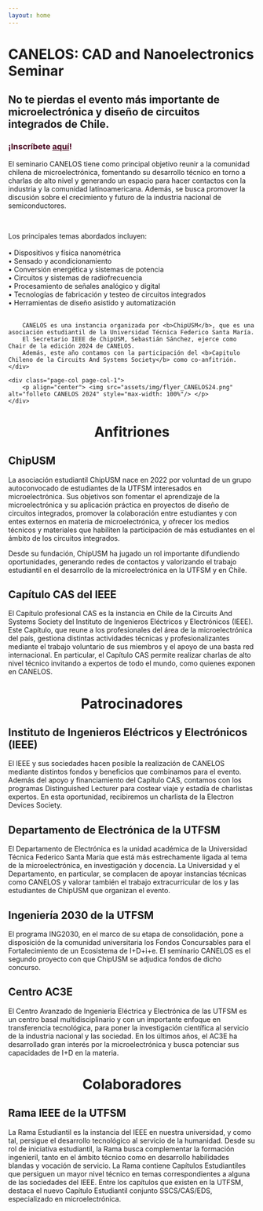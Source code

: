 ```yaml
---
layout: home
---
```



<h1 class="home-title"> CANELOS: CAD and Nanoelectronics Seminar </h1>
	
<h2 class="home-subtitle">No te pierdas el evento más importante de microelectrónica y diseño de circuitos integrados de Chile.</h2>

<h3 class="home-subtitle" style="color: #47001e">¡Inscríbete <a href="{{ "/registro/" | relative_url }}" style="color: #47001e; text-decoration:underline">aquí</a>!</h3>

El seminario CANELOS tiene como principal objetivo reunir a la comunidad chilena de microelectrónica, fomentando su desarrollo técnico en torno a charlas de alto nivel
y generando un espacio para hacer contactos con la industria y la comunidad latinoamericana. 
Además, se busca promover la discusión sobre el crecimiento y futuro de la industria nacional de semiconductores.

<div class="page-col-wrapper">        
	<div class="page-col page-col-2">
		<br>
		<p align="left">
		Los principales temas abordados incluyen: <br><br>	
		• Dispositivos y física nanométrica <br>
		• Sensado y acondicionamiento <br>	
		• Conversión energética y sistemas de potencia <br>		
		• Circuitos y sistemas de radiofrecuencia <br>	
		• Procesamiento de señales analógico y digital <br>	
		• Tecnologías de fabricación y testeo de circuitos integrados <br>	 
		• Herramientas de diseño asistido y automatización <br><br>	
		</p>
		
		CANELOS es una instancia organizada por <b>ChipUSM</b>, que es una asociación estudiantil de la Universidad Técnica Federico Santa María.
		El Secretario IEEE de ChipUSM, Sebastián Sánchez, ejerce como Chair de la edición 2024 de CANELOS. 
		Además, este año contamos con la participación del <b>Capitulo Chileno de la Circuits And Systems Society</b> como co-anfitrión.
	</div>
	
	<div class="page-col page-col-1">
		<p align="center"> <img src="assets/img/flyer_CANELOS24.png" alt="folleto CANELOS 2024" style="max-width: 100%"/> </p>
	</div>
</div>


<h1 style="text-align: center"> Anfitriones </h1>

## ChipUSM

La asociación estudiantil ChipUSM nace en 2022 por voluntad de un grupo autoconvocado de estudiantes de la UTFSM interesados en microelectrónica.
Sus objetivos son fomentar el aprendizaje de la microelectrónica y su aplicación práctica en proyectos de diseño de circuitos integrados, 
promover la colaboración entre estudiantes y con entes externos en materia de microelectrónica, 
y ofrecer los medios técnicos y materiales que habiliten la participación de más estudiantes en el ámbito de los circuitos integrados.

Desde su fundación, ChipUSM ha jugado un rol importante difundiendo oportunidades, generando redes de contactos 
y valorizando el trabajo estudiantil en el desarrollo de la microelectrónica en la UTFSM y en Chile.


## Capítulo CAS del IEEE

El Capítulo profesional CAS es la instancia en Chile de la Circuits And Systems Society del Instituto de Ingenieros Eléctricos y Electrónicos (IEEE).
Este Capítulo, que reune a los profesionales del área de la microelectrónica del país, gestiona distintas actividades técnicas y profesionalizantes
mediante el trabajo voluntario de sus miembros y el apoyo de una basta red internacional. 
En particular, el Capítulo CAS permite realizar charlas de alto nivel técnico invitando a expertos de todo el mundo, como quienes exponen en CANELOS.


<h1 style="text-align: center"> Patrocinadores </h1>

## Instituto de Ingenieros Eléctricos y Electrónicos (IEEE)

El IEEE y sus sociedades hacen posible la realización de CANELOS mediante distintos fondos y beneficios que combinamos para el evento.
Además del apoyo y financiamiento del Capítulo CAS, contamos con los programas Distinguished Lecturer para costear viaje y estadía de charlistas expertos.
En esta oportunidad, recibiremos un charlista de la Electron Devices Society.


## Departamento de Electrónica de la UTFSM

El Departamento de Electrónica es la unidad académica de la Universidad Técnica Federico Santa María que está más estrechamente ligada al tema de la microelectrónica,
en investigación y docencia.
La Universidad y el Departamento, en particular, se complacen de apoyar instancias técnicas como CANELOS y valorar también el trabajo extracurricular de los y las
estudiantes de ChipUSM que organizan el evento.


## Ingeniería 2030 de la UTFSM

El programa ING2030, en el marco de su etapa de consolidación, pone a disposición de la comunidad universitaria los Fondos Concursables para el Fortalecimiento de
un Ecosistema de I+D+i+e. El seminario CANELOS es el segundo proyecto con que ChipUSM se adjudica fondos de dicho concurso.


## Centro AC3E

El Centro Avanzado de Ingeniería Eléctrica y Electrónica de las UTFSM es un centro basal multidisciplinario y con un importante enfoque
en transferencia tecnológica, para poner la investigación científica al servicio de la industria nacional y las sociedad.
En los últimos años, el AC3E ha desarrollado gran interés por la microelectrónica y busca potenciar sus capacidades de I+D en la materia.


<!--
## Synopsys

asdasd
-->


<h1 style="text-align: center"> Colaboradores </h1>

## Rama IEEE de la UTFSM
La Rama Estudiantil es la instancia del IEEE en nuestra universidad, y como tal, persigue el desarrollo tecnológico al servicio de la humanidad.
Desde su rol de iniciativa estudiantil, la Rama busca complementar la formación ingenieril, tanto en el ámbito técnico como en desarrollo 
habilidades blandas y vocación de servicio.
La Rama contiene Capítulos Estudiantiles que persiguen un mayor nivel técnico en temas correspondientes a alguna de las sociedades del IEEE.
Entre los capítulos que existen en la UTFSM, destaca el nuevo Capítulo Estudiantil conjunto SSCS/CAS/EDS, especializado en microelectrónica.
